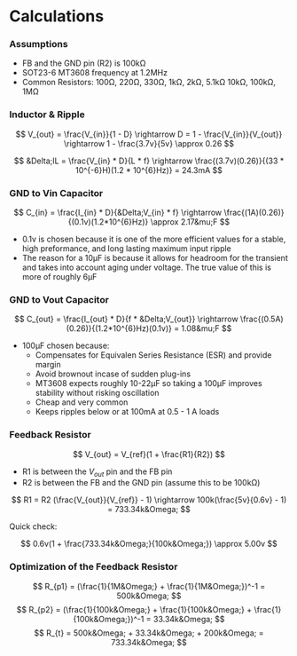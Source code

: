 # Calculations
### Assumptions
 * FB and the GND pin (R2) is 100k&Omega;
 * SOT23-6 MT3608 frequency at 1.2MHz
 * Common Resistors: 100&Omega;, 220&Omega;, 330&Omega;, 1k&Omega;, 2k&Omega;, 5.1k&Omega; 10k&Omega;, 100k&Omega;, 1M&Omega;


### Inductor & Ripple
$$
V_{out} = \frac{V_{in}}{1 - D} \rightarrow D = 1 - \frac{V_{in}}{V_{out}} \rightarrow 1 - \frac{3.7v}{5v} \approx 0.26
$$

$$
&Delta;IL = \frac{V_{in} * D}{L * f} \rightarrow \frac{(3.7v)(0.26)}{(33 * 10^{-6}H)(1.2 * 10^{6}Hz)} = 24.3mA
$$



### GND to Vin Capacitor
$$
C_{in} = \frac{I_{in} * D}{&Delta;V_{in} * f} \rightarrow \frac{(1A)(0.26)}{(0.1v)(1.2*10^{6}Hz)} \approx 2.17&mu;F
$$
 * 0.1v is chosen because it is one of the more efficient values for a stable, high preformance, and long lasting maximum input ripple
 * The reason for a 10&mu;F is because it allows for headroom for the transient and takes into account aging under voltage. The true value of this is more of roughly 6&mu;F

### GND to Vout Capacitor
$$
C_{out} = \frac{I_{out} * D}{f * &Delta;V_{out}} \rightarrow \frac{(0.5A)(0.26)}{(1.2*10^{6}Hz)(0.1v)} = 1.08&mu;F
$$
 * 100&mu;F chosen because:
   * Compensates for Equivalen Series Resistance (ESR) and provide margin
   * Avoid brownout incase of sudden plug-ins
   * MT3608 expects roughly 10-22&mu;F so taking a 100&mu;F improves stability without risking oscillation
   * Cheap and very common
   * Keeps ripples below or at 100mA at 0.5 - 1 A loads

### Feedback Resistor
$$
V_{out} = V_{ref}(1 + \frac{R1}{R2})
$$
 * R1 is between the $V_{out}$ pin and the FB pin
 * R2 is between the FB and the GND pin (assume this to be 100k&Omega;)

$$
R1 = R2 (\frac{V_{out}}{V_{ref}} - 1) \rightarrow 100k(\frac{5v}{0.6v} - 1) = 733.34k&Omega;
$$

Quick check:

$$
0.6v(1 + \frac{733.34k&Omega;}{100k&Omega;}) \approx 5.00v
$$

### Optimization of the Feedback Resistor
$$
R_{p1} = (\frac{1}{1M&Omega;} + \frac{1}{1M&Omega;})^-1 = 500k&Omega;
$$
$$
R_{p2} = (\frac{1}{100k&Omega;} + \frac{1}{100k&Omega;} + \frac{1}{100k&Omega;})^-1 = 33.34k&Omega;
$$
$$
R_{t} = 500k&Omega; + 33.34k&Omega; + 200k&Omega; = 733.34k&Omega;
$$

